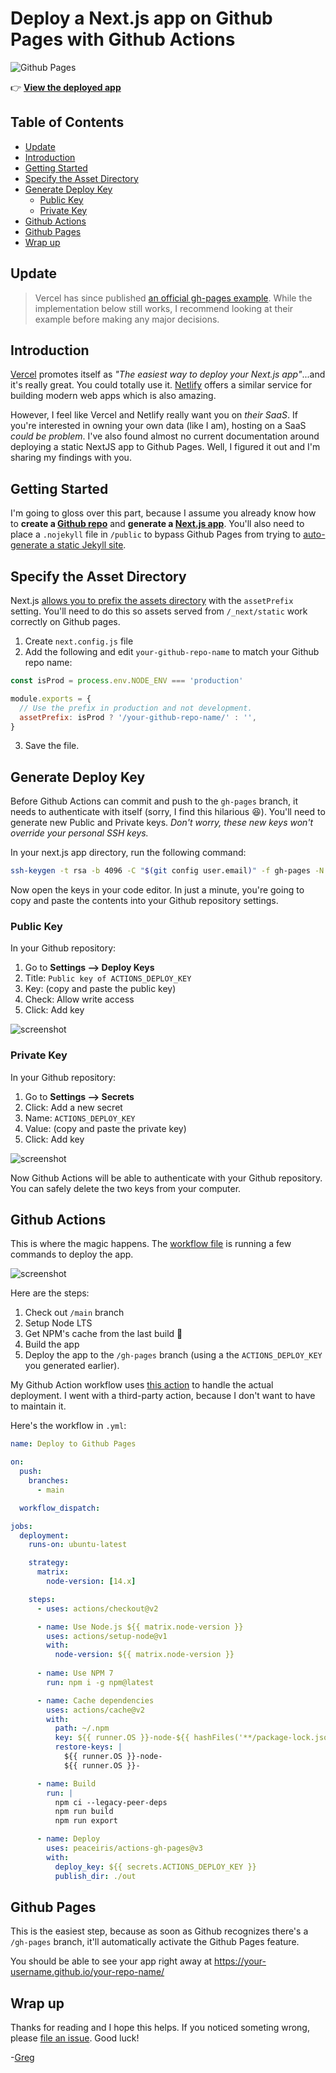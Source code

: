 # Deploy a Next.js app on Github Pages with Github Actions <!-- omit in toc -->

![Github Pages](https://github.com/gregrickaby/nextjs-github-pages/workflows/github%20pages/badge.svg)

👉 **[View the deployed app](https://gregrickaby.github.io/nextjs-github-pages/)**

## Table of Contents

- [Update](#update)
- [Introduction](#introduction)
- [Getting Started](#getting-started)
- [Specify the Asset Directory](#specify-the-asset-directory)
- [Generate Deploy Key](#generate-deploy-key)
  - [Public Key](#public-key)
  - [Private Key](#private-key)
- [Github Actions](#github-actions)
- [Github Pages](#github-pages)
- [Wrap up](#wrap-up)

## Update

> Vercel has since published [an official gh-pages example](https://github.com/vercel/next.js/tree/canary/examples/gh-pages). While the implementation below still works, I recommend looking at their example before making any major decisions.

## Introduction

[Vercel](https://vercel.com/) promotes itself as _"The easiest way to deploy your Next.js app"_...and it's really great. You could totally use it. [Netlify](https://www.netlify.com/) offers a similar service for building modern web apps which is also amazing.

However, I feel like Vercel and Netlify really want you on _their SaaS_. If you're interested in owning your own data (like I am), hosting on a SaaS _could be problem_. I've also found almost no current documentation around deploying a static NextJS app to Github Pages. Well, I figured it out and I'm sharing my findings with you.

## Getting Started

I'm going to gloss over this part, because I assume you already know how to **create a [Github repo](https://help.github.com/en/github/getting-started-with-github/create-a-repo)** and **generate a [Next.js app](https://nextjs.org/docs/getting-started#setup)**. You'll also need to place a `.nojekyll` file in `/public` to bypass Github Pages from trying to [auto-generate a static Jekyll site](https://github.blog/2009-12-29-bypassing-jekyll-on-github-pages/).

## Specify the Asset Directory

Next.js [allows you to prefix the assets directory](https://nextjs.org/docs/api-reference/next.config.js/cdn-support-with-asset-prefix) with the `assetPrefix` setting. You'll need to do this so assets served from `/_next/static` work correctly on Github pages.

1. Create `next.config.js` file
2. Add the following and edit `your-github-repo-name` to match your Github repo name:

```js
const isProd = process.env.NODE_ENV === 'production'

module.exports = {
  // Use the prefix in production and not development.
  assetPrefix: isProd ? '/your-github-repo-name/' : '',
}
```
3. Save the file.

## Generate Deploy Key

Before Github Actions can commit and push to the `gh-pages` branch, it needs to authenticate with itself (sorry, I find this hilarious 😆). You'll need to generate new Public and Private keys. _Don't worry, these new keys won't override your personal SSH keys._

In your next.js app directory, run the following command:

```bash
ssh-keygen -t rsa -b 4096 -C "$(git config user.email)" -f gh-pages -N ""
```

Now open the keys in your code editor. In just a minute, you're going to copy and paste the contents into your Github repository settings.

### Public Key

In your Github repository:

1. Go to **Settings --> Deploy Keys**
2. Title: `Public key of ACTIONS_DEPLOY_KEY`
3. Key: (copy and paste the public key)
4. Check: Allow write access
5. Click: Add key

![screenshot](https://dl.dropbox.com/s/f07paydl30xgz3i/Screenshot%202020-03-21%2010.00.52.png?dl=0)

### Private Key

In your Github repository:

1. Go to **Settings --> Secrets**
2. Click: Add a new secret
3. Name: `ACTIONS_DEPLOY_KEY`
4. Value: (copy and paste the private key)
5. Click: Add key

![screenshot](https://dl.dropbox.com/s/i64avq115i4qugi/Screenshot%202020-03-21%2010.02.25.png?dl=0)

Now Github Actions will be able to authenticate with your Github repository. You can safely delete the two keys from your computer.

## Github Actions

This is where the magic happens. The [workflow file](https://github.com/gregrickaby/nextjs-github-pages/blob/main/.github/workflows/deploy.yml) is running a few commands to deploy the app.

![screenshot](https://dl.dropbox.com/s/expkrrcgono8zo8/Screen%20Shot%202021-06-04%20at%2009.35.37.png?dl=0)

Here are the steps:

1. Check out `/main` branch
2. Setup Node LTS
3. Get NPM's cache from the last build 🚀
4. Build the app
5. Deploy the app to the `/gh-pages` branch (using a the `ACTIONS_DEPLOY_KEY` you generated earlier).

My Github Action workflow uses [this action](https://github.com/peaceiris/actions-gh-pages) to handle the actual deployment. I went with a third-party action, because I don't want to have to maintain it.

Here's the workflow in `.yml`:

```yml
name: Deploy to Github Pages

on:
  push:
    branches:
      - main

  workflow_dispatch:

jobs:
  deployment:
    runs-on: ubuntu-latest

    strategy:
      matrix:
        node-version: [14.x]

    steps:
      - uses: actions/checkout@v2

      - name: Use Node.js ${{ matrix.node-version }}
        uses: actions/setup-node@v1
        with:
          node-version: ${{ matrix.node-version }}
          
      - name: Use NPM 7
        run: npm i -g npm@latest

      - name: Cache dependencies
        uses: actions/cache@v2
        with:
          path: ~/.npm
          key: ${{ runner.OS }}-node-${{ hashFiles('**/package-lock.json') }}
          restore-keys: |
            ${{ runner.OS }}-node-
            ${{ runner.OS }}-

      - name: Build
        run: |
          npm ci --legacy-peer-deps
          npm run build
          npm run export

      - name: Deploy
        uses: peaceiris/actions-gh-pages@v3
        with:
          deploy_key: ${{ secrets.ACTIONS_DEPLOY_KEY }}
          publish_dir: ./out
```

## Github Pages

This is the easiest step, because as soon as Github recognizes there's a `/gh-pages` branch, it'll automatically activate the Github Pages feature.

You should be able to see your app right away at <https://your-username.github.io/your-repo-name/>

## Wrap up

Thanks for reading and I hope this helps. If you noticed someting wrong, please [file an issue](https://github.com/gregrickaby/nextjs-github-pages/issues). Good luck!

-[Greg](https://twitter.com/GregRickaby)
